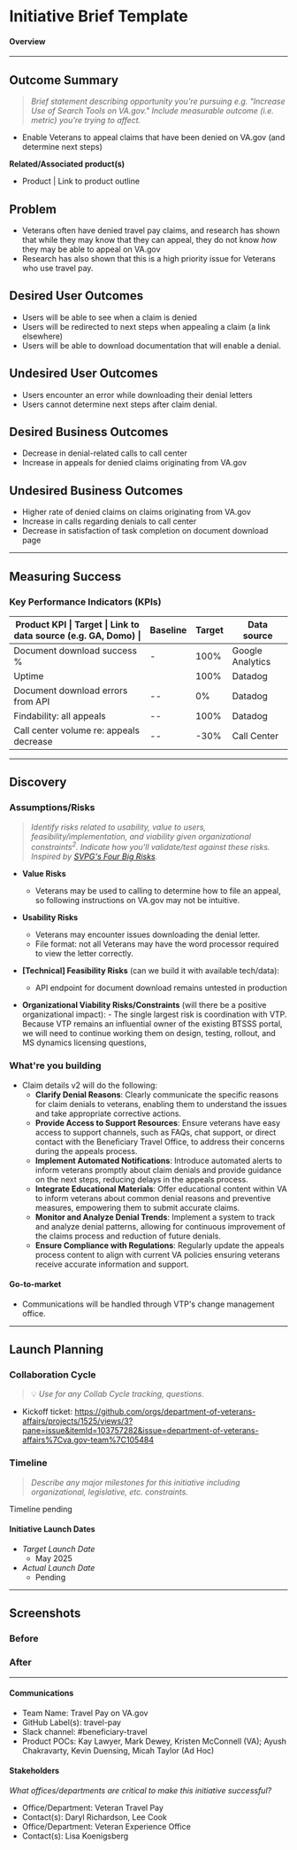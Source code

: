# Initiative Brief Template
#### Overview

---

## Outcome Summary
> *Brief statement describing opportunity you're pursuing e.g. "Increase Use of Search Tools on VA.gov." Include measurable outcome (i.e. metric) you're trying to affect.*
* Enable Veterans to appeal claims that have been denied on VA.gov (and determine next steps)

**Related/Associated product(s)**
- Product | Link to product outline 

## Problem
* Veterans often have denied travel pay claims, and research has shown that while they may know that they can appeal, they do not know _how_ they may be able to appeal on VA.gov
* Research has also shown that this is a high priority issue for Veterans who use travel pay.

## Desired User Outcomes
* Users will be able to see when a claim is denied
* Users will be redirected to next steps when appealing a claim (a link elsewhere)
* Users will be able to download documentation that will enable a denial.

## Undesired User Outcomes
* Users encounter an error while downloading their denial letters
* Users cannot determine next steps after claim denial.

## Desired Business Outcomes
* Decrease in denial-related calls to call center
* Increase in appeals for denied claims originating from VA.gov

## Undesired Business Outcomes
* Higher rate of denied claims on claims originating from VA.gov
* Increase in calls regarding denials to call center
* Decrease in satisfaction of task completion on document download page

---
## Measuring Success

### Key Performance Indicators (KPIs)

| Product KPI \| Target \| Link to data source (e.g. GA, Domo) \| | Baseline | Target | Data source      |
| --------------------------------------------------------------- | -------- | ------ | ---------------- |
| Document download success %                                     | \-       | 100%   | Google Analytics |
| Uptime                                                          |          | 100%   | Datadog          |
| Document download errors from API                               | \--      | 0%     | Datadog          |
| Findability: all appeals                                        | \--      | 100%   | Datadog          |
| Call center volume re: appeals decrease                         | \--      | \-30%  | Call Center      |
---

## Discovery
### Assumptions/Risks
> *Identify risks related to usability, value to users, feasibility/implementation, and viability given organizational constraints<sup>2</sup>. 
> Indicate how you'll validate/test against these risks. Inspired by [SVPG's Four Big Risks](https://www.svpg.com/four-big-risks/).*

- **Value Risks**
	* Veterans may be used to calling to determine how to file an appeal, so following instructions on VA.gov may not be intuitive.
  
- **Usability Risks** 
  - Veterans may encounter issues downloading the denial letter.
  - File format: not all Veterans may have the word processor required to view the letter correctly.
  
- **[Technical] Feasibility Risks** (can we build it with available tech/data):
    - API endpoint for document download remains untested in production
  
- **Organizational Viability Risks/Constraints** (will there be a positive organizational impact):
      - The single largest risk is coordination with VTP. Because VTP remains an influential owner of the existing BTSSS portal, we will need to continue working them on design, testing, rollout, and MS dynamics licensing questions,
      
### What're you building
* Claim details v2 will do the following:
	* **Clarify Denial Reasons**: Clearly communicate the specific reasons for claim denials to veterans, enabling them to understand the issues and take appropriate corrective actions.
	*  **Provide Access to Support Resources**: Ensure veterans have easy access to support channels, such as FAQs, chat support, or direct contact with the Beneficiary Travel Office, to address their concerns during the appeals process.
	* **Implement Automated Notifications**: Introduce automated alerts to inform veterans promptly about claim denials and provide guidance on the next steps, reducing delays in the appeals process.
	* **Integrate Educational Materials**: Offer educational content within VA to inform veterans about common denial reasons and preventive measures, empowering them to submit accurate claims.
	* **Monitor and Analyze Denial Trends**: Implement a system to track and analyze denial patterns, allowing for continuous improvement of the claims process and reduction of future denials.
	* **Ensure Compliance with Regulations**: Regularly update the appeals process content to align with current VA policies ensuring veterans receive accurate information and support.

#### Go-to-market 
* Communications will be handled through VTP's change management office.
--- 

## Launch Planning
### Collaboration Cycle
> 💡 *Use for any Collab Cycle tracking, questions.*

- Kickoff ticket: https://github.com/orgs/department-of-veterans-affairs/projects/1525/views/3?pane=issue&itemId=103757282&issue=department-of-veterans-affairs%7Cva.gov-team%7C105484

### Timeline 
> *Describe any major milestones for this initiative including organizational, legislative, etc. constraints.* 

Timeline pending

#### Initiative Launch Dates
- *Target Launch Date*
  - May 2025
- *Actual Launch Date* 
	- Pending

---
   
## Screenshots

### Before


### After

---

#### Communications

- Team Name: Travel Pay on VA.gov
- GitHub Label(s): travel-pay
- Slack channel: #beneficiary-travel
- Product POCs: Kay Lawyer, Mark Dewey, Kristen McConnell (VA); Ayush Chakravarty, Kevin Duensing, Micah Taylor (Ad Hoc)


#### Stakeholders
*What offices/departments are critical to make this initiative successful?*
  
- Office/Department: Veteran Travel Pay
- Contact(s): Daryl Richardson, Lee Cook
- Office/Department: Veteran Experience Office
- Contact(s): Lisa Koenigsberg
